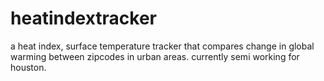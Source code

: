 # heatindextracker
a heat index, surface temperature tracker that compares change in global warming between zipcodes in urban areas. currently semi working for houston.
